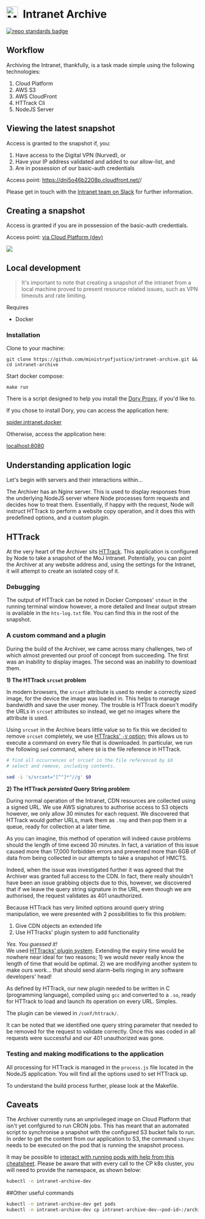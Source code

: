 # <img alt="MoJ logo" src="https://www.gov.uk/assets/collections/govuk_publishing_components/crests/org_crest_18px-7026afebba9918a0830ebf68cf496cbb0b81f3514b884dc2c32904780baa3368.png" width="30">&nbsp; Intranet Archive

[![repo standards badge](https://img.shields.io/badge/dynamic/json?color=blue&style=for-the-badge&logo=github&label=MoJ%20Compliant&query=%24.result&url=https%3A%2F%2Foperations-engineering-reports.cloud-platform.service.justice.gov.uk%2Fapi%2Fv1%2Fcompliant_public_repositories%2Fintranet-archive)](https://operations-engineering-reports.cloud-platform.service.justice.gov.uk/public-github-repositories.html#intranet-archive)

## Workflow

Archiving the Intranet, thankfully, is a task made simple using the following technologies:

1. Cloud Platform
2. AWS S3
3. AWS CloudFront
4. HTTrack Cli
5. NodeJS Server

## Viewing the latest snapshot

Access is granted to the snapshot if, you:

1) Have access to the Digital VPN (Nurved), or
2) Have your IP address validated and added to our allow-list, and
3) Are in possession of our basic-auth credentials

Access point: https://dni5o46b2208p.cloudfront.net/<intranet-address>/<agency>

Please get in touch with the [Intranet team on Slack](https://mojdt.slack.com/archives/C03QE40GVA6) for further 
information.


## Creating a snapshot

Access is granted if you are in possession of the basic-auth credentials.

Access point: [via Cloud Platform (dev)](https://dev-intranet-archive.apps.live.cloud-platform.service.justice.gov.uk/)

![](https://docs.google.com/drawings/d/e/2PACX-1vTJqlB4knZZt1XA7t2No80oOjcvRRk5HuZ8BlRBnYmBD5So28xrr_pt3fZuV1vobUK_ndkKXR9zBST2/pub?w=1440&h=810)

## Local development

> It's important to note that creating a snapshot of the intranet from a local machine proved to present resource
> related issues, such as VPN timeouts and rate limiting. 

Requires

- Docker

### Installation

Clone to your machine:

```
git clone https://github.com/ministryofjustice/intranet-archive.git && cd intranet-archive
```

Start docker compose:

```
make run
```
There is a script designed to help you install the [Dory Proxy](https://github.com/FreedomBen/dory), if you'd like to.

If you chose to install Dory, you can access the application here:

[spider.intranet.docker](http://spider.intranet.docker/)

Otherwise, access the application here:

[localhost:8080](http://localhost:8080/)

## Understanding application logic

Let's begin with servers and their interactions within... 

The Archiver has an Nginx server. This is used to display responses from the underlying NodeJS 
server where Node processes form requests and decides how to treat them. Essentially, if happy with the request, Node 
will instruct HTTrack to perform a website copy operation, and it does this with predefined options, and a custom plugin.

## HTTrack

At the very heart of the Archiver sits [HTTrack](https://en.wikipedia.org/wiki/HTTrack). This application is configured 
by Node to take a snapshot of the MoJ Intranet. Potentially, you can point the Archiver at any website address and, 
using the settings for the Intranet, it will attempt to create an isolated copy of it.

### Debugging

The output of HTTrack can be noted in Docker Composes' `stdout` in the running terminal window however, a more 
detailed and linear output stream is available in the `hts-log.txt` file. You can find this in the root of the snapshot. 

### A custom command and a plugin

During the build of the Archiver, we came across many challenges, two of which almost prevented our proof of concept 
from succeeding. The first was an inability to display images. The second was an inability to download them.

**1) The HTTrack `srcset` problem**

In modern browsers, the `srcset` attribute is used to render a correctly sized image, for the device the image was loaded
in. This helps to manage bandwidth and save the user money. The trouble is HTTrack doesn't modify the URLs in `srcset` 
attributes so instead, we get no images where the attribute is used.

Using `srcset` in the Archive bears little value so to fix this we decided to remove `srcset` completely, we use
[HTTracks' `-V` option](https://manpages.debian.org/testing/httrack/httrack.1.en.html#V); this allows us to execute a command on every file that is downloaded. In particular, we run the 
following `sed` command, where `$0` is the file reference in HTTrack.

```bash
# find all occurrences of srcset in the file referenced by $0 
# select and remove, including contents.
 
sed -i 's/srcset="[^"]*"//g' $0
```

**2) The HTTrack _persisted_ Query String problem**

During normal operation of the Intranet, CDN resources are collected using a signed URL. We use AWS signatures to 
authorise access to S3 objects however, we only allow 30 minutes for each request. We discovered that HTTrack would 
_gather_ URLs, mark them as `.tmp` and then pop them in a queue, ready for collection at a later time.

As you can imagine, this method of operation will indeed cause problems should the length of time exceed 30 minutes. In 
fact, a variation of this issue caused more than 17,000 forbidden errors and prevented more than 6GB of data from being 
collected in our attempts to take a snapshot of HMCTS.

Indeed, when the issue was investigated further it was agreed that the Archiver was granted full access to the CDN. In 
fact, there really shouldn't have been an issue grabbing objects due to this, however, we discovered that if we leave 
the query string signature in the URL, even though we are authorised, the request validates as 401 unauthorized.

Because HTTrack has very limited options around query string manipulation, we were presented with 2 possibilities to fix
this problem:

1) Give CDN objects an extended life 
2) Use HTTracks' plugin system to add functionality

_Yes. You guessed it!_<br>
We used [HTTracks' plugin system](https://www.httrack.com/html/plug.html). Extending the expiry time would be nowhere 
near ideal for two reasons; 1) we would never really know the length of time that would be optimal. 2) we are modifying 
another system to make ours work... that should send alarm-bells ringing in any software developers' head!

As defined by HTTrack, our new plugin needed to be written in C (programming language), compiled using `gcc` and 
converted to a `.so`, ready for HTTrack to load and launch its operation on every URL. Simples.

The plugin can be viewed in `/conf/httrack/`. 

It can be noted that we identified one query string parameter that needed to be removed for the request to validate 
correctly. Once this was coded in all requests were successful and our 401 unauthorized was gone. 


### Testing and making modifications to the application

All processing for HTTrack is managed in the `process.js` file located in the NodeJS application. You will find all the 
options used to set HTTrack up.

To understand the build process further, please look at the Makefile.

## Caveats

The Archiver currently runs an unprivileged image on Cloud Platform that isn't yet confgiured to run CRON jobs. This has meant that an automated script to synchronise a snapshot with the configured S3 bucket fails to run. In order to get the content from our application to S3, the command `s3sync` needs to be executed on the pod that is running the snapshot process.

It may be possible to 
[interact with running pods with help from this cheatsheet](https://kubernetes.io/docs/reference/kubectl/cheatsheet/#interacting-with-running-pods).
Please be aware that with every call to the CP k8s cluster, you will need to provide the namespace, as shown below:

```bash
kubectl -n intranet-archive-dev
```

##Other useful commands

```bash
kubectl -n intranet-archive-dev get pods 
kubectl -n intranet-archive-dev cp intranet-archive-dev-<pod-id>:/archiver/snapshots/intranet.justice.gov.uk/<agency>/hts-log.txt ~/hts-log.txt

```